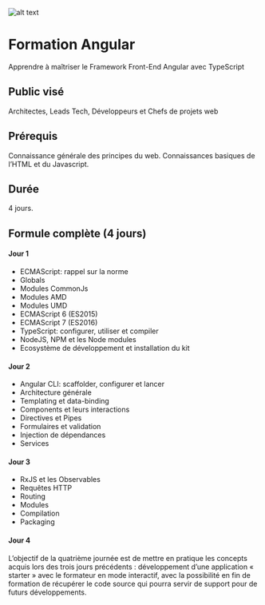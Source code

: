 ![alt text](https://github.com/mecheri/formation-angular/blob/master/Images/event-loop.jpg)

Formation Angular
=================
Apprendre à maîtriser le Framework Front-End Angular avec TypeScript

## Public visé
Architectes, Leads Tech, Développeurs et Chefs de projets web 

## Prérequis
Connaissance générale des principes du web. Connaissances basiques de l’HTML et du Javascript. 

## Durée
4 jours.

## Formule complète (4 jours)
#### Jour 1
* ECMAScript: rappel sur la norme
* Globals
* Modules CommonJs
* Modules AMD
* Modules UMD
* ECMAScript 6 (ES2015) 
* ECMAScript 7 (ES2016)
* TypeScript: configurer, utiliser et compiler
* NodeJS, NPM et les Node modules
* Ecosystème de développement et installation du kit
#### Jour 2
* Angular CLI: scaffolder, configurer et lancer
* Architecture générale
* Templating et data-binding
* Components et leurs interactions
* Directives et Pipes
* Formulaires et validation
* Injection de dépendances
* Services
#### Jour 3
* RxJS et les Observables
* Requêtes HTTP
* Routing
* Modules
* Compilation 
* Packaging
#### Jour 4
L’objectif de la quatrième journée est de mettre en pratique les concepts acquis lors des trois jours précédents : développement d’une application « starter » avec le formateur en mode interactif, avec la possibilité en fin de formation de récupérer le code source qui pourra servir de support pour de futurs développements.
